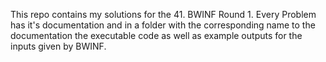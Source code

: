 This repo contains my solutions for the 41. BWINF Round 1.
Every Problem has it's documentation and in a folder with the corresponding name to the documentation the executable code as well as example outputs for the inputs given by BWINF.

